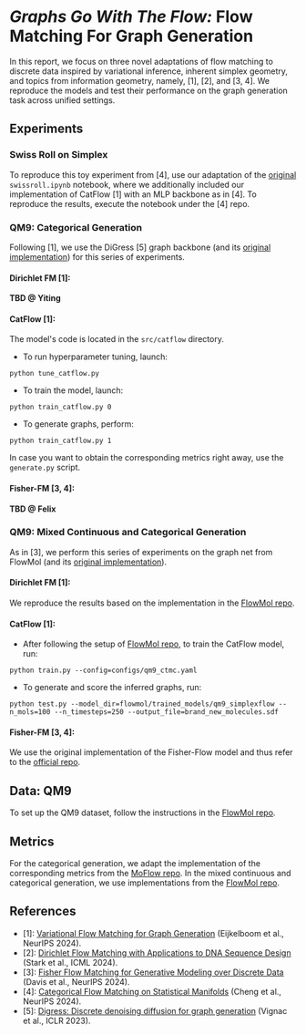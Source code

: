 # *Graphs Go With The Flow:* Flow Matching For Graph Generation
In this report, we focus on three novel adaptations of flow matching to discrete data inspired by
variational inference, inherent simplex geometry, and topics from information geometry, namely, [1], [2], and [3, 4]. We reproduce the models and
test their performance on the graph generation task across unified settings.

## Experiments

### Swiss Roll on Simplex

To reproduce this toy experiment from [4], use our adaptation of the [original](https://github.com/ccr-cheng/statistical-flow-matching/blob/main/swissroll.ipynb) `swissroll.ipynb` notebook, where we additionally included our implementation of CatFlow [1] with an MLP backbone as in [4]. To reproduce the results, execute the notebook under the [4] repo.

### QM9: Categorical Generation

Following [1], we use the DiGress [5] graph backbone (and its [original implementation](https://github.com/cvignac/DiGress/tree/main)) for this series of experiments.
#### Dirichlet FM [1]:
**TBD @ Yiting**
#### CatFlow [1]:
The model's code is located in the `src/catflow` directory. 

* To run hyperparameter tuning, launch:
```
python tune_catflow.py
```
* To train the model, launch: 
```
python train_catflow.py 0
```
* To generate graphs, perform:
```
python train_catflow.py 1
```
In case you want to obtain the corresponding metrics right away, use the `generate.py` script.
#### Fisher-FM [3, 4]:
**TBD @ Felix**

### QM9: Mixed Continuous and Categorical Generation

As in [3], we perform this series of experiments on the graph net from FlowMol (and its [original implementation](https://github.com/Dunni3/FlowMol)).
#### Dirichlet FM [1]:
We reproduce the results based on the implementation in the [FlowMol repo](https://github.com/Dunni3/FlowMol).
#### CatFlow [1]:
* After following the setup of [FlowMol repo](https://github.com/Dunni3/FlowMol), to train the CatFlow model, run:
```
python train.py --config=configs/qm9_ctmc.yaml
```
* To generate and score the inferred graphs, run:
```
python test.py --model_dir=flowmol/trained_models/qm9_simplexflow --n_mols=100 --n_timesteps=250 --output_file=brand_new_molecules.sdf
```
#### Fisher-FM [3, 4]:
We use the original implementation of the Fisher-Flow model and thus refer to the [official repo](https://github.com/olsdavis/fisher-flow).

## Data: QM9 

To set up the QM9 dataset, follow the instructions in the [FlowMol repo](https://github.com/Dunni3/FlowMol).

## Metrics

For the categorical generation, we adapt the implementation of the corresponding metrics from the [MoFlow repo](https://github.com/calvin-zcx/moflow). In the mixed continuous and categorical generation, we use implementations from the [FlowMol repo](https://github.com/Dunni3/FlowMol).


## References
* [1]: [Variational Flow Matching for Graph Generation](https://arxiv.org/abs/2406.04843v1) (Eijkelboom et al., NeurIPS 2024).
* [2]: [Dirichlet Flow Matching with Applications to DNA Sequence Design](https://arxiv.org/abs/2402.05841) (Stark et al., ICML 2024).
* [3]: [Fisher Flow Matching for Generative Modeling over Discrete Data](https://arxiv.org/abs/2405.14664) (Davis et al., NeurIPS 2024).
* [4]: [Categorical Flow Matching on Statistical Manifolds](https://arxiv.org/abs/2405.16441) (Cheng et al., NeurIPS 2024).
* [5]: [Digress: Discrete denoising diffusion for graph generation](https://arxiv.org/abs/2209.14734) (Vignac et al., ICLR 2023).
